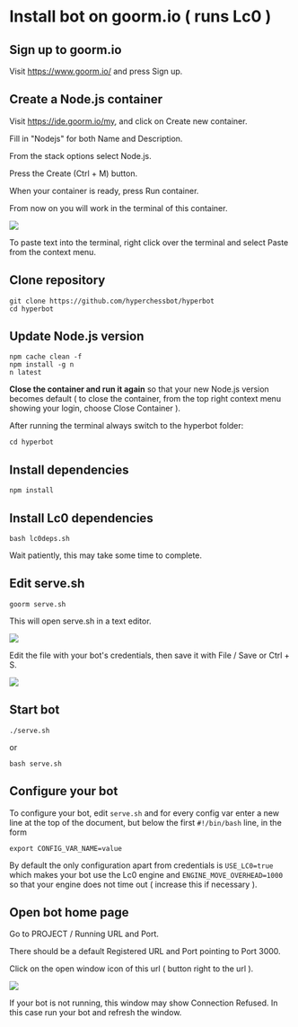 # Install bot on goorm.io ( runs Lc0 )

## Sign up to goorm.io

Visit https://www.goorm.io/ and press Sign up.

## Create a Node.js container

Visit https://ide.goorm.io/my, and click on Create new container.

Fill in "Nodejs" for both Name and Description.

From the stack options select Node.js.

Press the Create (Ctrl + M) button.

When your container is ready, press Run container.

From now on you will work in the terminal of this container.

![](https://i.imgur.com/hW8JcyR.png)

To paste text into the terminal, right click over the terminal and select Paste from the context menu.

## Clone repository

```
git clone https://github.com/hyperchessbot/hyperbot
cd hyperbot
```

## Update Node.js version

```
npm cache clean -f
npm install -g n
n latest
```

**Close the container and run it again** so that your new Node.js version becomes default ( to close the container, from the top right context menu showing your login, choose Close Container ).

After running the terminal always switch to the hyperbot folder:

```
cd hyperbot
```

## Install dependencies

```
npm install
```

## Install Lc0 dependencies

```
bash lc0deps.sh
```

Wait patiently, this may take some time to complete.

## Edit serve.sh

```
goorm serve.sh
```

This will open serve.sh in a text editor.

![](https://i.imgur.com/en06fJn.png)

Edit the file with your bot's credentials, then save it with File / Save or Ctrl + S.

![](https://i.imgur.com/QWEtshk.png)

## Start bot

```
./serve.sh
```

or

```
bash serve.sh
```

## Configure your bot

To configure your bot, edit `serve.sh` and for every config var enter a new line at the top of the document, but below the first `#!/bin/bash` line, in the form

```
export CONFIG_VAR_NAME=value
```

By default the only configuration apart from credentials is `USE_LC0=true` which makes your bot use the Lc0 engine and `ENGINE_MOVE_OVERHEAD=1000` so that your engine does not time out ( increase this if necessary ).

## Open bot home page

Go to PROJECT / Running URL and Port.

There should be a default Registered URL and Port pointing to Port 3000.

Click on the open window icon of this url ( button right to the url ).

![](https://i.imgur.com/6emvf27.png)

If your bot is not running, this window may show Connection Refused. In this case run your bot and refresh the window.